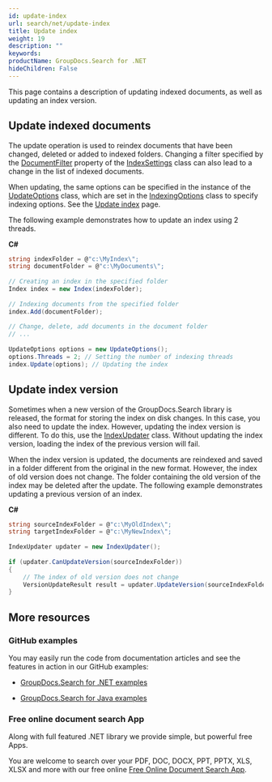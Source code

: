 ```yaml
---
id: update-index
url: search/net/update-index
title: Update index
weight: 19
description: ""
keywords: 
productName: GroupDocs.Search for .NET
hideChildren: False
---
```

This page contains a description of updating indexed documents, as well as updating an index version.

## Update indexed documents

The update operation is used to reindex documents that have been changed, deleted or added to indexed folders. Changing a filter specified by the [DocumentFilter](https://apireference.groupdocs.com/net/search/groupdocs.search/indexsettings/properties/documentfilter) property of the [IndexSettings](https://apireference.groupdocs.com/net/search/groupdocs.search/indexsettings) class can also lead to a change in the list of indexed documents.

When updating, the same options can be specified in the instance of the [UpdateOptions](https://apireference.groupdocs.com/net/search/groupdocs.search.options/updateoptions) class, which are set in the [IndexingOptions](https://apireference.groupdocs.com/net/search/groupdocs.search.options/indexingoptions) class to specify indexing options. See the [Update index](Update%2Bindex.html) page.

The following example demonstrates how to update an index using 2 threads.

**C#**

```csharp
string indexFolder = @"c:\MyIndex\";
string documentFolder = @"c:\MyDocuments\";
 
// Creating an index in the specified folder
Index index = new Index(indexFolder);
 
// Indexing documents from the specified folder
index.Add(documentFolder);
 
// Change, delete, add documents in the document folder
// ...
 
UpdateOptions options = new UpdateOptions();
options.Threads = 2; // Setting the number of indexing threads
index.Update(options); // Updating the index
```

## Update index version

Sometimes when a new version of the GroupDocs.Search library is released, the format for storing the index on disk changes. In this case, you also need to update the index. However, updating the index version is different. To do this, use the [IndexUpdater](https://apireference.groupdocs.com/net/search/groupdocs.search/indexupdater) class. Without updating the index version, loading the index of the previous version will fail.

When the index version is updated, the documents are reindexed and saved in a folder different from the original in the new format. However, the index of old version does not change. The folder containing the old version of the index may be deleted after the update. The following example demonstrates updating a previous version of an index.

**C#**

```csharp
string sourceIndexFolder = @"c:\MyOldIndex\";
string targetIndexFolder = @"c:\MyNewIndex\";
 
IndexUpdater updater = new IndexUpdater();
 
if (updater.CanUpdateVersion(sourceIndexFolder))
{
    // The index of old version does not change
    VersionUpdateResult result = updater.UpdateVersion(sourceIndexFolder, targetIndexFolder);
}
```

## More resources

### GitHub examples

You may easily run the code from documentation articles and see the features in action in our GitHub examples:

*   [GroupDocs.Search for .NET examples](https://github.com/groupdocs-search/GroupDocs.Search-for-.NET)
    
*   [GroupDocs.Search for Java examples](https://github.com/groupdocs-search/GroupDocs.Search-for-Java)
    

### Free online document search App

Along with full featured .NET library we provide simple, but powerful free Apps.

You are welcome to search over your PDF, DOC, DOCX, PPT, PPTX, XLS, XLSX and more with our free online [Free Online Document Search App](https://products.groupdocs.app/search).
